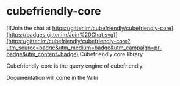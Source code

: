 # cubefriendly-core

[![Join the chat at https://gitter.im/cubefriendly/cubefriendly-core](https://badges.gitter.im/Join%20Chat.svg)](https://gitter.im/cubefriendly/cubefriendly-core?utm_source=badge&utm_medium=badge&utm_campaign=pr-badge&utm_content=badge)
Cubefriendly core library

Cubefriendly-core is the query engine of cubefriendly.

Documentation will come in the Wiki
